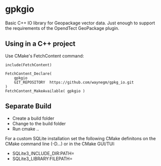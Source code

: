 # gpkgio

Basic C++ IO library for Geopackage vector data. Just enough to support the requirements of the OpendTect GeoPackage plugin.

## Using in a C++ project
Use CMake's FetchContent command:
```
include(FetchContent)

FetchContent_Declare(
    gpkgio
    GIT_REPOSITORY	https://github.com/waynegm/gpkg_io.git
)
FetchContent_MakeAvailable( gpkgio )
```

## Separate Build
-  Create a build folder
-  Change to the build folder
-  Run cmake ..

For a custom SQLite installation set the following CMake definitons on the CMake command line (-D...) or in the CMake GUI/TUI:
-  SQLite3_INCLUDE_DIR:PATH=
-  SQLite3_LIBRARY:FILEPATH=
